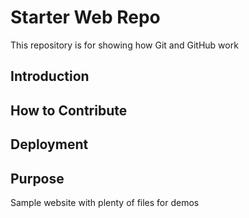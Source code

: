 # Starter Web Repo

This repository is for showing how Git and GitHub work

## Introduction

## How to Contribute

## Deployment

## Purpose

Sample website with plenty of files for demos